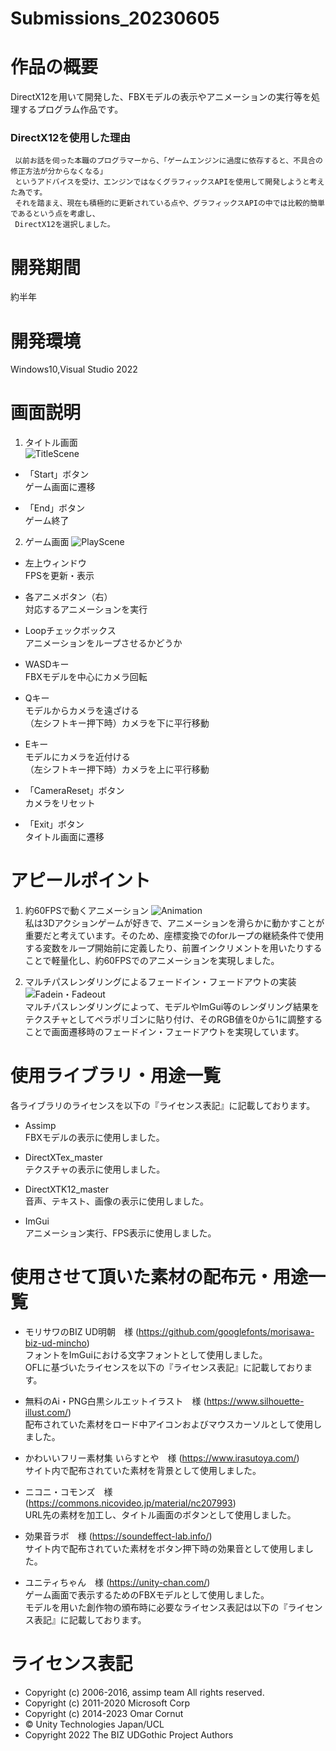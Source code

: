 # Submissions_20230605

# 作品の概要
  DirectX12を用いて開発した、FBXモデルの表示やアニメーションの実行等を処理するプログラム作品です。  
  ### DirectX12を使用した理由  
     以前お話を伺った本職のプログラマーから、「ゲームエンジンに過度に依存すると、不具合の修正方法が分からなくなる」  
     というアドバイスを受け、エンジンではなくグラフィックスAPIを使用して開発しようと考えた為です。  
     それを踏まえ、現在も積極的に更新されている点や、グラフィックスAPIの中では比較的簡単であるという点を考慮し、  
     DirectX12を選択しました。  

# 開発期間
  約半年  

# 開発環境
  Windows10,Visual Studio 2022  

# 画面説明
  1.	タイトル画面  
  ![TitleScene](https://github.com/murata-takumi/Submissions_20230603/blob/main/img/TitleScene.png)  
  - 「Start」ボタン  
    ゲーム画面に遷移  
  
  - 「End」ボタン  
    ゲーム終了

  2. ゲーム画面 
  ![PlayScene](https://github.com/murata-takumi/Submissions_20230603/blob/main/img/PlayScene.png)  
  - 左上ウィンドウ  
    FPSを更新・表示  
  - 各アニメボタン（右）  
    対応するアニメーションを実行  
  
  - Loopチェックボックス  
    アニメーションをループさせるかどうか
  
  - WASDキー  
    FBXモデルを中心にカメラ回転  
  
  - Qキー  
    モデルからカメラを遠ざける  
	 （左シフトキー押下時）カメラを下に平行移動  
 
  - Eキー  
    モデルにカメラを近付ける  
		（左シフトキー押下時）カメラを上に平行移動  
  
  - 「CameraReset」ボタン  
    カメラをリセット  
  
  - 「Exit」ボタン  
    タイトル画面に遷移  

# アピールポイント
  1.	約60FPSで動くアニメーション
    ![Animation](https://github.com/murata-takumi/Submissions_20230603/blob/main/img/Animation.gif)   
    私は3Dアクションゲームが好きで、アニメーションを滑らかに動かすことが重要だと考えています。そのため、座標変換でのforループの継続条件で使用する変数をループ開始前に定義したり、前置インクリメントを用いたりすることで軽量化し、約60FPSでのアニメーションを実現しました。
  
  2.	マルチパスレンダリングによるフェードイン・フェードアウトの実装  
    ![Fadein・Fadeout](https://github.com/murata-takumi/Submissions_20230603/blob/main/img/Fadein・Fadeout.gif)   
    マルチパスレンダリングによって、モデルやImGui等のレンダリング結果をテクスチャとしてペラポリゴンに貼り付け、そのRGB値を0から1に調整することで画面遷移時のフェードイン・フェードアウトを実現しています。

# 使用ライブラリ・用途一覧
各ライブラリのライセンスを以下の『ライセンス表記』に記載しております。
- Assimp  
  FBXモデルの表示に使用しました。  

- DirectXTex_master  
  テクスチャの表示に使用しました。  

- DirectXTK12_master  
  音声、テキスト、画像の表示に使用しました。  

- ImGui  
  アニメーション実行、FPS表示に使用しました。  

# 使用させて頂いた素材の配布元・用途一覧
-	モリサワのBIZ UD明朝　様 (https://github.com/googlefonts/morisawa-biz-ud-mincho)  
  フォントをImGuiにおける文字フォントとして使用しました。  
  OFLに基づいたライセンスを以下の『ライセンス表記』に記載しております。  
  
- 無料のAi・PNG白黒シルエットイラスト　様 (https://www.silhouette-illust.com/)  
  配布されていた素材をロード中アイコンおよびマウスカーソルとして使用しました。  
  
- かわいいフリー素材集 いらすとや　様 (https://www.irasutoya.com/)  
  サイト内で配布されていた素材を背景として使用しました。  
  
- ニコニ・コモンズ　様 (https://commons.nicovideo.jp/material/nc207993)  
  URL先の素材を加工し、タイトル画面のボタンとして使用しました。  
  
- 効果音ラボ　様 (https://soundeffect-lab.info/)  
  サイト内で配布されていた素材をボタン押下時の効果音として使用しました。  
  
- ユニティちゃん　様 (https://unity-chan.com/)  
  ゲーム画面で表示するためのFBXモデルとして使用しました。  
  モデルを用いた創作物の頒布時に必要なライセンス表記は以下の『ライセンス表記』に記載しております。  

# ライセンス表記
- Copyright (c) 2006-2016, assimp team All rights reserved.
- Copyright (c) 2011-2020 Microsoft Corp
- Copyright (c) 2014-2023 Omar Cornut 
- © Unity Technologies Japan/UCL
- Copyright 2022 The BIZ UDGothic Project Authors
